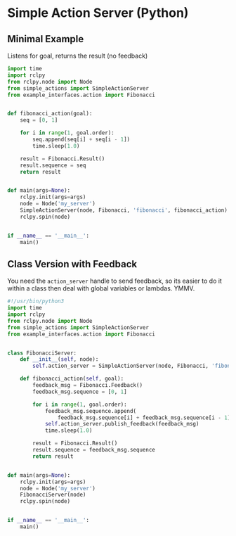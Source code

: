 # Simple Action Server (Python)

## Minimal Example
Listens for goal, returns the result (no feedback)

```python
import time
import rclpy
from rclpy.node import Node
from simple_actions import SimpleActionServer
from example_interfaces.action import Fibonacci


def fibonacci_action(goal):
    seq = [0, 1]

    for i in range(1, goal.order):
        seq.append(seq[i] + seq[i - 1])
        time.sleep(1.0)

    result = Fibonacci.Result()
    result.sequence = seq
    return result


def main(args=None):
    rclpy.init(args=args)
    node = Node('my_server')
    SimpleActionServer(node, Fibonacci, 'fibonacci', fibonacci_action)
    rclpy.spin(node)


if __name__ == '__main__':
    main()
```

## Class Version with Feedback
You need the `action_server` handle to send feedback, so its easier to do it within a class then deal with global variables or lambdas. YMMV.

```python
#!/usr/bin/python3
import time
import rclpy
from rclpy.node import Node
from simple_actions import SimpleActionServer
from example_interfaces.action import Fibonacci


class FibonacciServer:
    def __init__(self, node):
        self.action_server = SimpleActionServer(node, Fibonacci, 'fibonacci', self.fibonacci_action)

    def fibonacci_action(self, goal):
        feedback_msg = Fibonacci.Feedback()
        feedback_msg.sequence = [0, 1]

        for i in range(1, goal.order):
            feedback_msg.sequence.append(
                feedback_msg.sequence[i] + feedback_msg.sequence[i - 1])
            self.action_server.publish_feedback(feedback_msg)
            time.sleep(1.0)

        result = Fibonacci.Result()
        result.sequence = feedback_msg.sequence
        return result


def main(args=None):
    rclpy.init(args=args)
    node = Node('my_server')
    FibonacciServer(node)
    rclpy.spin(node)


if __name__ == '__main__':
    main()
```
